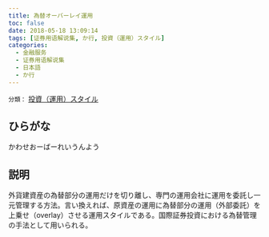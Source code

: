 ```yaml
---
title: 為替オーバーレイ運用
toc: false
date: 2018-05-18 13:09:14
tags: [证券用语解说集, か行, 投資（運用）スタイル]
categories:
  - 金融服务
  - 证券用语解说集
  - 日本語
  - か行
---
```


`分類：` [投資（運用）スタイル](/tags/投資（運用）スタイル/)

## ひらがな

かわせおーばーれいうんよう

## 説明

外貨建資産の為替部分の運用だけを切り離し、専門の運用会社に運用を委託し一元管理する方法。言い換えれば、原資産の運用に為替部分の運用（外部委託）を上乗せ（overlay）させる運用スタイルである。国際証券投資における為替管理の手法として用いられる。
